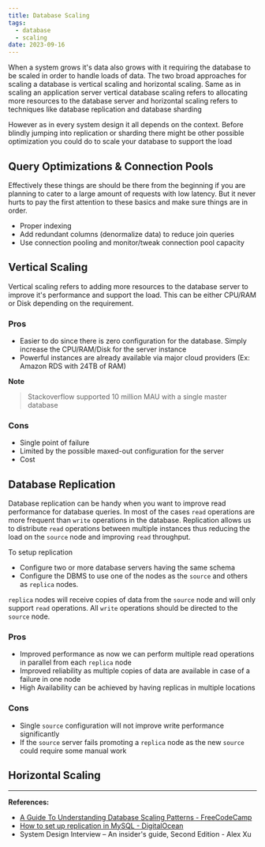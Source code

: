 ```yaml
---
title: Database Scaling
tags:
  - database
  - scaling
date: 2023-09-16
---
```


When a system grows it's data also grows with it requiring the database to be scaled in order to handle loads of data.
The two broad approaches for scaling a database is vertical scaling and horizontal scaling.
Same as in scaling an application server vertical database scaling refers to allocating more resources to the database
server and horizontal scaling refers to techniques like database replication and database sharding

However as in every system design it all depends on the context. Before blindly jumping into replication or sharding there might be other possible optimization you could do to scale your database to support the load

## Query Optimizations & Connection Pools

Effectively these things are should be there from the beginning if you are planning to cater to a large amount of requests with low latency. But it never hurts to pay the first attention to these basics and make sure things are in order. 

- Proper indexing
- Add redundant columns (denormalize data) to reduce join queries
- Use connection pooling and monitor/tweak connection pool capacity

## Vertical Scaling

Vertical scaling refers to adding more resources to the database server to improve it's performance and support the load.
This can be either CPU/RAM or Disk depending on the requirement.

### Pros

- Easier to do since there is zero configuration for the database. Simply increase the CPU/RAM/Disk for the server instance
- Powerful instances are already available via major cloud providers (Ex: Amazon RDS with 24TB of RAM)

**Note**
> Stackoverflow supported 10 million MAU with a single master database

### Cons

- Single point of failure
- Limited by the possible maxed-out configuration for the server
- Cost

## Database Replication

Database replication can be handy when you want to improve read performance for database queries. In most of the cases `read` operations are more frequent than `write` operations in the database. Replication allows us to distribute `read` operations between multiple instances thus reducing the load on the `source` node and improving `read` throughput.

To setup replication

- Configure two or more database servers having the same schema
- Configure the DBMS to use one of the nodes as the `source` and others as `replica` nodes.

`replica` nodes will receive copies of data from the `source` node and will only support `read` operations. All `write` operations should be directed to the `source` node.

### Pros
- Improved performance as now we can perform multiple read operations in parallel from each `replica` node
- Improved reliability as multiple copies of data are available in case of a failure in one node
- High Availability can be achieved by having replicas in multiple locations

### Cons
- Single `source` configuration will not improve write performance significantly
- If the `source` server fails promoting a `replica` node as the new `source` could require some manual work

## Horizontal Scaling


---
**References:**
- [A Guide To Understanding Database Scaling Patterns - FreeCodeCamp](https://www.freecodecamp.org/news/understanding-database-scaling-patterns/)
- [How to set up replication in MySQL - DigitalOcean](https://www.digitalocean.com/community/tutorials/how-to-set-up-replication-in-mysql)
- System Design Interview – An insider's guide, Second Edition - Alex Xu



